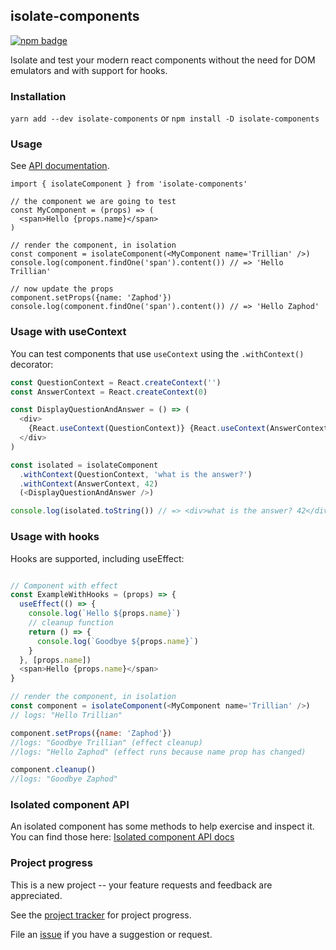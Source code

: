 ## isolate-components
[![npm badge](https://img.shields.io/npm/v/isolate-components)](https://npmjs.com/package/isolate-components)

Isolate and test your modern react components without the need for DOM emulators and with support for hooks.

### Installation

`yarn add --dev isolate-components` or `npm install -D isolate-components`

### Usage

See [API documentation](https://davidmfoley.github.io/isolate-components/globals.html#isolatecomponent).

```
import { isolateComponent } from 'isolate-components'

// the component we are going to test
const MyComponent = (props) => (
  <span>Hello {props.name}</span>
)

// render the component, in isolation
const component = isolateComponent(<MyComponent name='Trillian' />)
console.log(component.findOne('span').content()) // => 'Hello Trillian'

// now update the props
component.setProps({name: 'Zaphod'})
console.log(component.findOne('span').content()) // => 'Hello Zaphod'
```


### Usage with useContext

You can test components that use `useContext` using the `.withContext()` decorator:


```js
const QuestionContext = React.createContext('')
const AnswerContext = React.createContext(0)

const DisplayQuestionAndAnswer = () => (
  <div>
    {React.useContext(QuestionContext)} {React.useContext(AnswerContext)}
  </div>
)

const isolated = isolateComponent
  .withContext(QuestionContext, 'what is the answer?')
  .withContext(AnswerContext, 42)
  (<DisplayQuestionAndAnswer />)

console.log(isolated.toString()) // => <div>what is the answer? 42</div>
```


### Usage with hooks

Hooks are supported, including useEffect:

```js

// Component with effect
const ExampleWithHooks = (props) => {
  useEffect(() => {
    console.log(`Hello ${props.name}`)
    // cleanup function
    return () => {
      console.log(`Goodbye ${props.name}`)
    }
  }, [props.name])
  <span>Hello {props.name}</span>
}

// render the component, in isolation
const component = isolateComponent(<MyComponent name='Trillian' />)
// logs: "Hello Trillian"

component.setProps({name: 'Zaphod'})
//logs: "Goodbye Trillian" (effect cleanup)
//logs: "Hello Zaphod" (effect runs because name prop has changed)

component.cleanup()
//logs: "Goodbye Zaphod"
```


### Isolated component API

An isolated component has some methods to help exercise and inspect it.
You can find those here: [Isolated component API docs](https://davidmfoley.github.io/isolate-components/interfaces/isolatedcomponent.html)

### Project progress

This is a new project -- your feature requests and feedback are appreciated.

See the [project tracker](https://github.com/davidmfoley/isolate-components/projects/1) for project progress.

File an [issue](https://github.com/davidmfoley/isolate-components/issues) if you have a suggestion or request.

